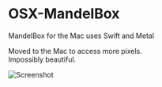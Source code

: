 # OSX-MandelBox
MandelBox for the Mac uses Swift and Metal

Moved to the Mac to access more pixels.\
Impossibly beautiful.

![Screenshot](screenshot.png)
